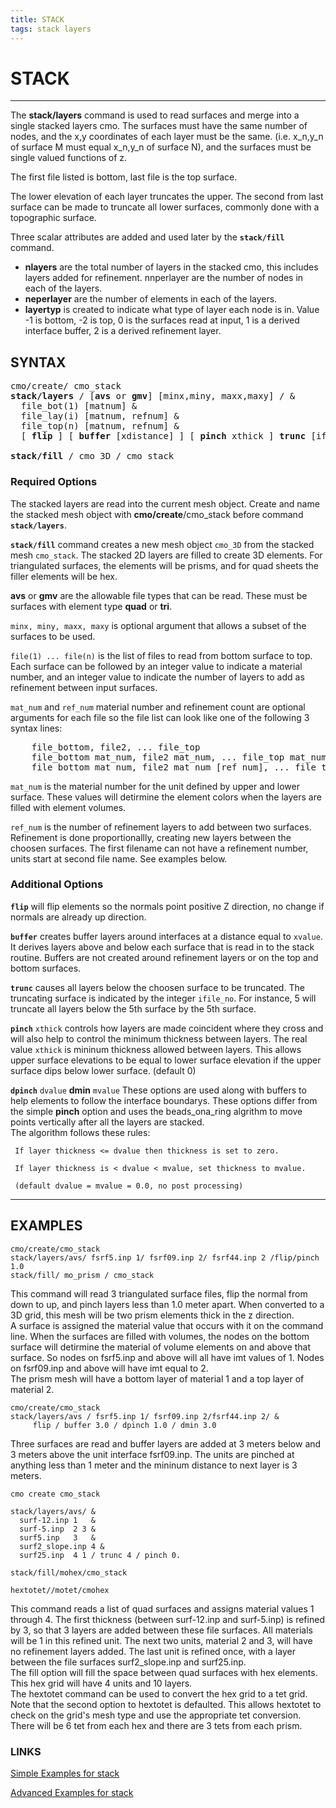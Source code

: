 ```yaml
---
title: STACK
tags: stack layers
---
```


# STACK


-------


The **stack/layers** command is used to read surfaces and merge into a
 single stacked layers cmo. The surfaces must have the same number of
 nodes, and the x,y coordinates of each layer must be the same. (i.e.
 x_n,y_n of surface M must equal x_n,y_n of surface N), and the
 surfaces must be single valued functions of z. 

The first file listed is bottom, last file is the top surface.

The lower elevation of each layer truncates the upper. The second from
 last surface can be made to truncate all lower surfaces, commonly done
 with a topographic surface.

 

Three scalar attributes are added and used later by the **`stack/fill`** command.
- **nlayers** are the total number of layers in the stacked cmo, this includes layers added
 for refinement. nnperlayer are the number of nodes in each of the
 layers. 
- **neperlayer** are the number of elements in each of the layers.
- **layertyp** is created to indicate what type of layer each node is in.
  Value -1 is bottom,  -2 is top, 0 is the surfaces read at input, 1 is a derived interface buffer, 2 is a derived refinement layer.


## SYNTAX

<pre>
cmo/create/ cmo_stack
<b>stack/layers</b> / [<b>avs</b> or <b>gmv</b>] [minx,miny, maxx,maxy] / & 
  file_bot(1) [matnum] &
  file_lay(i) [matnum, refnum] &
  file_top(n) [matnum, refnum] &
  [ <b>flip</b> ] [ <b>buffer</b> [xdistance] ] [ <b>pinch</b> xthick ] <b>trunc</b> [ifile_no] [ <b>dpinch</b> xvalue / <b>dmin</b> xvalue ] 

<b>stack/fill</b> / cmo_3D / cmo_stack
</pre>

### Required Options

The stacked layers are read into the current mesh object. Create and name the stacked mesh object with **cmo/create**/cmo_stack before command **`stack/layers`**.


**`stack/fill`** command creates a new mesh object `cmo_3D` from the stacked mesh `cmo_stack`.
The stacked 2D layers are filled to create 3D elements. For triangulated surfaces, the elements will be prisms, and for quad sheets the filler elements will be hex. 


**avs** or **gmv** are the allowable file types that can be read. These must be surfaces with element type **quad** or **tri**.


`minx, miny, maxx, maxy` is optional argument that allows a subset of the surfaces to be used. 

`file(1) ... file(n)`  is the list of files to read from bottom surface to top.
Each surface can be followed by an integer value to indicate a material
number, and an integer value to indicate the number of layers to add as
refinement between input surfaces. 


`mat_num` and `ref_num` material number and refinement count are optional arguments for each file so the file list can look like one of the following 3 syntax lines:
<pre>
    file_bottom, file2, ... file_top 
    file_bottom mat_num, file2 mat_num, ... file_top mat_num 
    file_bottom mat_num, file2 mat_num [ref_num], ... file_top mat_num [ref_num]
</pre>


`mat_num` is the material number for the unit defined by upper and lower surface. These values will detirmine the element colors when the
 layers are filled with element volumes.

`ref_num` is the number of refinement layers to add between two surfaces. Refinement is done proportionallly, creating new layers
 between the choosen surfaces. The first filename can not have a refinement number, units start at second file name. See examples
 below.


### Additional Options


**`flip`**  will flip elements so the normals point positive Z direction, no change if normals are already up direction.


**`buffer`** creates buffer layers around interfaces at a distance equal to `xvalue`. It derives layers above and
below each surface that is read in to the stack routine. Buffers are not created around refinement layers or on the top and bottom surfaces.


**`trunc`**  causes all layers below the choosen surface to be truncated. The truncating surface is indicated by
the integer `ifile_no`. For instance, 5 will truncate all layers below the 5th surface by the 5th surface. 


**`pinch`** `xthick` controls how layers are made coincident  where they cross and will also help to control the minimum thickness between layers.
The real value `xthick` is mininum thickness allowed between layers. This allows upper surface elevations to be equal to lower surface
 elevation if the upper surface dips below lower surface. (default 0)


**`dpinch`** `dvalue` **dmin** `mvalue` These options are used along with buffers to help elements to follow the interface boundarys. These
 options differ from the simple **pinch** option and uses the beads_ona_ring algrithm to move points vertically after all the layers are stacked.
<br>
The algorithm follows these rules:
```
 If layer thickness <= dvalue then thickness is set to zero.

 If layer thickness is < dvalue < mvalue, set thickness to mvalue.

 (default dvalue = mvalue = 0.0, no post processing)
```

<hr>

## EXAMPLES

```
cmo/create/cmo_stack
stack/layers/avs/ fsrf5.inp 1/ fsrf09.inp 2/ fsrf44.inp 2 /flip/pinch 1.0
stack/fill/ mo_prism / cmo_stack
```
This command will read 3 triangulated surface files, flip the normal from down to up, and pinch layers less than 1.0 meter apart. When
 converted to a 3D grid, this mesh  will be two prism elements thick in the z direction.
<br>
 A surface is assigned the material value that occurs with it on the command line. When the surfaces are filled with volumes, the nodes on
 the bottom surface will detirmine the material of volume elements on and above that surface. So nodes on fsrf5.inp and above will all
 have imt values of 1. Nodes on fsrf09.inp and above will have imt equal to 2.
<br>
The prism mesh will have a bottom layer of material 1 and a top layer of material 2.

 
```
cmo/create/cmo_stack
stack/layers/avs / fsrf5.inp 1/ fsrf09.inp 2/fsrf44.inp 2/ &
     flip / buffer 3.0 / dpinch 1.0 / dmin 3.0
```

Three surfaces are read and buffer layers are added at 3 meters below and 3 meters above the unit interface fsrf09.inp. The units are
 pinched at anything less than 1 meter and the mininum distance to next layer is 3 meters.

 
```
cmo create cmo_stack

stack/layers/avs/ &
  surf-12.inp 1   &
  surf-5.inp  2 3 &
  surf5.inp   3   &
  surf2_slope.inp 4 &
  surf25.inp  4 1 / trunc 4 / pinch 0.

stack/fill/mohex/cmo_stack

hextotet//motet/cmohex
```
This command reads a list of quad surfaces and assigns material values 1 through 4. The first thickness (between surf-12.inp and surf-5.inp) is
refined by 3, so that 3 layers are added between these file surfaces. All materials will be 1 in this refined unit. 
The next two units, material 2 and 3, will have no refinement layers added. The last unit is
 refined once, with a layer between the file surfaces surf2_slope.inp and surf25.inp.
<br>
 The fill option will fill the space between quad surfaces with hex elements. This hex grid will have 4 units and 10 layers.
<br>
 The hextotet command can be used to convert the hex grid to a tet grid. Note that the second option to hextotet is defaulted. This
 allows hextotet to check on the grid's mesh type and use the appropriate tet conversion. There will be 6 tet from each hex and
 there are 3 tets from each prism.


### LINKS

 [Simple Examples for stack](../stack_demo.md)

 [Advanced Examples for stack](../stack_demo2.md)

